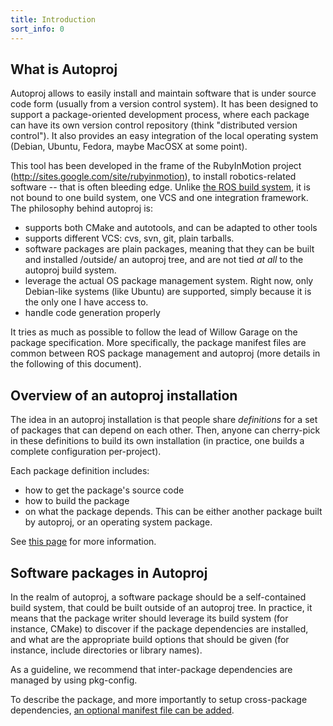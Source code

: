 ```yaml
---
title: Introduction
sort_info: 0
---
```


What is Autoproj
----------------
Autoproj allows to easily install and maintain software that is under source
code form (usually from a version control system). It has been designed to support a
package-oriented development process, where each package can have its own
version control repository (think "distributed version control"). It also
provides an easy integration of the local operating system (Debian, Ubuntu,
Fedora, maybe MacOSX at some point).

This tool has been developed in the frame of the RubyInMotion project
(http://sites.google.com/site/rubyinmotion), to install robotics-related
software -- that is often bleeding edge. Unlike [the ROS build
system](http://ros.org), it is not bound to one build system, one VCS and one
integration framework. The philosophy behind autoproj
is:

 * supports both CMake and autotools, and can be adapted to other tools
 * supports different VCS: cvs, svn, git, plain tarballs.
 * software packages are plain packages, meaning that they can be built and
   installed /outside/ an autoproj tree, and are not tied *at all* to the
   autoproj build system.
 * leverage the actual OS package management system. Right now, only Debian-like
   systems (like Ubuntu) are supported, simply because it is the only one I have
   access to.
 * handle code generation properly

It tries as much as possible to follow the lead of Willow Garage on the package
specification. More specifically, the package manifest files are common between
ROS package management and autoproj (more details in the following of this
document).

Overview of an autoproj installation
-------------------------------------

The idea in an autoproj installation is that people share _definitions_ for a
set of packages that can depend on each other. Then, anyone can cherry-pick in
these definitions to build its own installation (in practice, one builds a
complete configuration per-project).

Each package definition includes:

 * how to get the package's source code
 * how to build the package
 * on what the package depends. This can be either another package built by
   autoproj, or an operating system package.

See [this page](writing_manifest.html) for more information.


Software packages in Autoproj
-----------------------------
In the realm of autoproj, a software package should be a self-contained build
system, that could be built outside of an autoproj tree. In practice, it means
that the package writer should leverage its build system (for instance, CMake)
to discover if the package dependencies are installed, and what are the
appropriate build options that should be given (for instance, include
directories or library names).

As a guideline, we recommend that inter-package dependencies are managed by
using pkg-config.

To describe the package, and more importantly to setup cross-package
dependencies, [an optional manifest file can be
added](advanced/manifest-xml.html).

